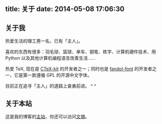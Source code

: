 title: 关于
date: 2014-05-08 17:06:30
---

## 关于我

热爱生活的理工男一名，已有「主人」。

喜欢的东西有很多：羽毛球、篮球、单车、钢笔、练字、计算机硬件技术、用 Python 以及其他计算机编程语言改善生活……

热爱 TeX, 现在是 [CTeX-kit](https://code.google.com/p/ctex-kit/) 的开发者之一；同时也是 [fandol-font](https://code.google.com/p/fandol-font/) 的开发者之一，它是第一款遵循 GPL 的开源中文字体。

目前正在追寻「主人」的道路上奋勇前进。 ^ ^

## 关于本站

这是我的博客的[主站][blog]，你还可以访问[文摘][collect]。

[blog]: /
[collect]: http://collect.liam0205.me
